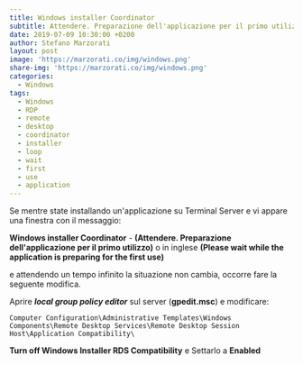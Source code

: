 ```yaml
---
title: Windows installer Coordinator
subtitle: Attendere. Preparazione dell'applicazione per il primo utilizzo
date: 2019-07-09 10:30:00 +0200
author: Stefano Marzorati
layout: post
image: 'https://marzorati.co/img/windows.png'
share-img: 'https://marzorati.co/img/windows.png'
categories:
  - Windows
tags:
  - Windows
  - RDP
  - remote
  - desktop
  - coordinator
  - installer
  - loop
  - wait
  - first
  - use
  - application
---
```

Se mentre state installando un'applicazione su Terminal Server e vi appare una finestra con il messaggio:   

**Windows installer Coordinator** - **(Attendere. Preparazione dell'applicazione per il primo utilizzo)** o in inglese **(Please wait while the application is preparing for the first use)**   

e attendendo un tempo infinito la situazione non cambia, occorre fare la seguente modifica.   

Aprire ***local group policy editor*** sul server (**gpedit.msc**) e modificare:   

	Computer Configuration\Administrative Templates\Windows Components\Remote Desktop Services\Remote Desktop Session Host\Application Compatibility\

**Turn off Windows Installer RDS Compatibility** e Settarlo a **Enabled**   
